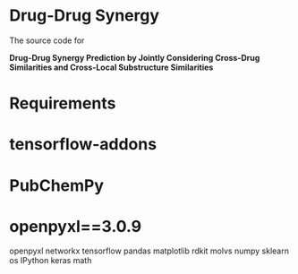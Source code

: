 # **Drug-Drug Synergy**

The source code for

**Drug-Drug Synergy Prediction by Jointly Considering Cross-Drug Similarities and Cross-Local Substructure Similarities**

# **Requirements**

# tensorflow-addons
# PubChemPy
# openpyxl==3.0.9
openpyxl
networkx
tensorflow
pandas
matplotlib
rdkit
molvs
numpy
sklearn
os
IPython
keras
math

